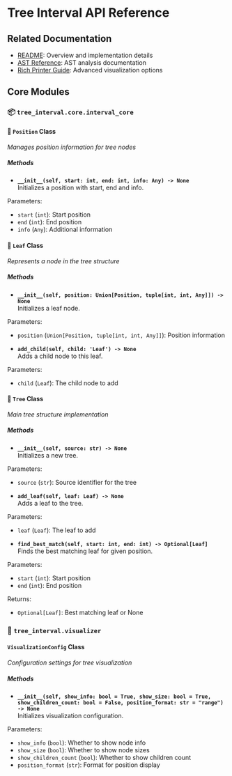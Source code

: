 # Tree Interval API Reference

## Related Documentation
- [README](README.md): Overview and implementation details
- [AST Reference](AST_REFERENCE.md): AST analysis documentation
- [Rich Printer Guide](RICH_PRINTER.md): Advanced visualization options

## Core Modules

### 📦 `tree_interval.core.interval_core`

#### 📍 `Position` Class 
*Manages position information for tree nodes*

##### Methods

*  **`__init__(self, start: int, end: int, info: Any) -> None`**  
Initializes a position with start, end and info.

Parameters:
- `start` (`int`): Start position
- `end` (`int`): End position  
- `info` (`Any`): Additional information

#### 🌳 `Leaf` Class
*Represents a node in the tree structure*

##### Methods

*  **`__init__(self, position: Union[Position, tuple[int, int, Any]]) -> None`**  
Initializes a leaf node.

Parameters:
- `position` (`Union[Position, tuple[int, int, Any]]`): Position information

*  **`add_child(self, child: 'Leaf') -> None`**  
Adds a child node to this leaf.

Parameters:
- `child` (`Leaf`): The child node to add

#### 🌲 `Tree` Class
*Main tree structure implementation*

##### Methods

*  **`__init__(self, source: str) -> None`**  
Initializes a new tree.

Parameters:
- `source` (`str`): Source identifier for the tree

*  **`add_leaf(self, leaf: Leaf) -> None`**  
Adds a leaf to the tree.

Parameters:
- `leaf` (`Leaf`): The leaf to add

*  **`find_best_match(self, start: int, end: int) -> Optional[Leaf]`**  
Finds the best matching leaf for given position.

Parameters:
- `start` (`int`): Start position
- `end` (`int`): End position

Returns:
- `Optional[Leaf]`: Best matching leaf or None

### 🎨 `tree_interval.visualizer`

#### `VisualizationConfig` Class
*Configuration settings for tree visualization*

##### Methods

*  **`__init__(self, show_info: bool = True, show_size: bool = True, show_children_count: bool = False, position_format: str = "range") -> None`**  
Initializes visualization configuration.

Parameters:
- `show_info` (`bool`): Whether to show node info
- `show_size` (`bool`): Whether to show node sizes
- `show_children_count` (`bool`): Whether to show children count
- `position_format` (`str`): Format for position display